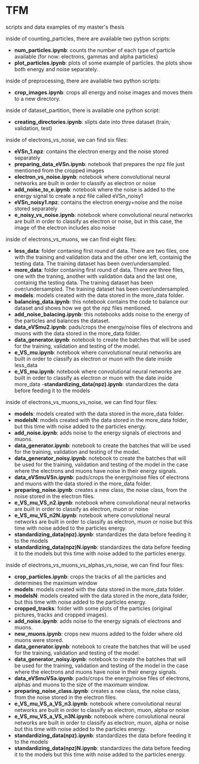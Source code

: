 # TFM
scripts and data examples of my master's thesis

inside of counting_particles, there are available two python scripts:
- **num_particles.ipynb**: counts the number of each type of particle available (for now: electrons, gammas and alpha particles)
- **plot_particles.ipynb**: plots of some example of particles. the plots show both energy and noise separately. 

inside of preprocessing, there are available two python scripts:
- **crop_images.ipynb**: crops all energy and noise images and moves them to a new directory.

inside of dataset_partition, there is available one python script:
- **creating_directories.ipynb**: slipts date into three dataset (train, validation, test)

inside of electrons_vs_noise, we can find six files:
- **eVSn_1.npz**: contains the electron energy and the noise stored separately
- **preparing_data_eVSn.ipynb**: notebook that prepares the npz file just mentioned from the cropped images
- **electron_vs_noise.ipynb**: notebook where convolutional neural networks are built in order to classify as electron or noise
- **add_noise_to_e.ipynb**: notebook where the noise is added to the energy signal to create a npz file called eVSn_noisy1
- **eVSn_noisy1.npz**: contains the electron energy+noise and the noise stored separately
- **e_noisy_vs_noise.ipynb**: notebook where convolutional neural networks are built in order to classify as electron or noise, but in this case, the image of the electron includes also noise

inside of electrons_vs_muons, we can find eight files:
- **less_data**: folder contaning first round of data. There are two files, one with the training and validation data and the other one left, containig the testing data. The training dataset has been over/undersampled.
- **more_data**: folder contaning first round of data. There are three files, one with the traning, another with validation data and the last one, containig the testing data. The training dataset has been over/undersampled. The training dataset has been over/undersampled.
- **models**: models created with the data stored in the more_data folder.
- **balancing_data.ipynb**: this notebook contains the code to balance our dataset and shows how we got the npz files mentioned.
- **add_noise_balacing.ipynb**: this notebooks adds noise to the energy of the particles and balances the dataset.
- **data_eVSmu2.ipynb**: pads/crops the energy/noise files of electrons and muons with the data stored in the more_data folder.
- **data_generator.ipynb**: notebook to create the batches that will be used for the training, validation and testing of the model.
- **e_VS_mu.ipynb**: notebook where convolutional neural networks are built in order to classify as electron or muon with the date inside less_data
- **e_VS_mu.ipynb**: notebook where convolutional neural networks are built in order to classify as electron or muon with the date inside more_data
-**standardizing_data(npz).ipynb**: standardizes the data before feeding it to the models

inside of electrons_vs_muons_vs_noise, we can find four files:
- **models**: models created with the data stored in the more_data folder.
- **modelsN**: models created with the data stored in the more_data folder, but this time with noise added to the particles energy.
- **add_noise.ipynb**: adds noise to the energy signals of electrons and muons.
- **data_generator.ipynb**: notebook to create the batches that will be used for the training, validation and testing of the model.
- **data_generator_noisy.ipynb**: notebook to create the batches that will be used for the training, validation and testing of the model in the case where the electrons and muons have noise in their energy signals.
- **data_eVSmuVSn.ipynb**: pads/crops the energy/noise files of electrons and muons with the data stored in the more_data folder.
- **preparing_noise.ipynb**: creates a new class, the noise class, from the noise stored in the electron files.
- **e_VS_mu_VS_n2.ipynb**: notebook where convolutional neural networks are built in order to classify as electron, muon or noise
- **e_VS_mu_VS_n2N.ipynb**: notebook where convolutional neural networks are built in order to classify as electron, muon or noise but this time with noise added to the particles energy.
- **standardizing_data(npz).ipynb**: standardizes the data before feeding it to the models
- **standardizing_data(npz)N.ipynb**: standardizes the data before feeding it to the models but this time with noise added to the particles energy.


inside of electrons_vs_muons_vs_alphas_vs_noise, we can find four files:
- **crop_particles.ipynb**: crops the tracks of all the particles and determines the maximum window
- **models**: models created with the data stored in the more_data folder.
- **modelsN**: models created with the data stored in the more_data folder, but this time with noise added to the particles energy.
- **cropped_tracks**: folder with some plots of the particles (original pictures, tracks and cropped images).
- **add_noise.ipynb**: adds noise to the energy signals of electrons and muons.
- **new_muons.ipynb**: crops new muons added to the folder where old muons were stored.
- **data_generator.ipynb**: notebook to create the batches that will be used for the training, validation and testing of the model.
- **data_generator_noisy.ipynb**: notebook to create the batches that will be used for the training, validation and testing of the model in the case where the electrons and muons have noise in their energy signals.
- **data_eVSmuVSa.ipynb**: pads/crops the energy/noise files of electrons, alphas and muons to the size of the maximum window.
- **preparing_noise_class.ipynb**: creates a new class, the noise class, from the noise stored in the electron files.
- **e_VS_mu_VS_a_VS_n3.ipynb**: notebook where convolutional neural networks are built in order to classify as electron, muon, alpha or noise
- **e_VS_mu_VS_a_VS_n3N.ipynb**: notebook where convolutional neural networks are built in order to classify as electron, muon, alpha or noise but this time with noise added to the particles energy.
- **standardizing_data(npz).ipynb**: standardizes the data before feeding it to the models
- **standardizing_data(npz)N.ipynb**: standardizes the data before feeding it to the models but this time with noise added to the particles energy.

